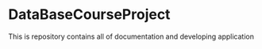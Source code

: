 DataBaseCourseProject
=====================

This is repository contains all of documentation and developing application
